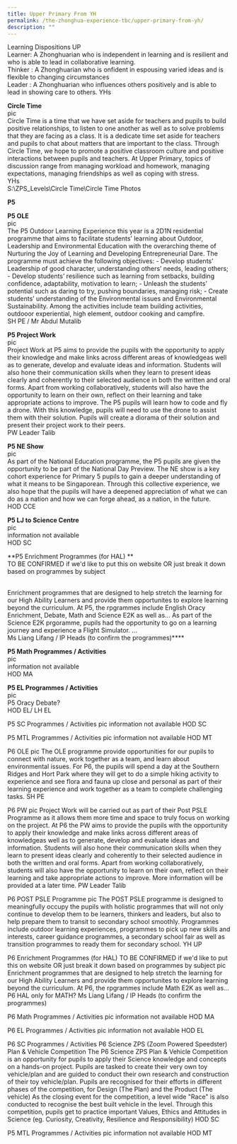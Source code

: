 ```yaml
---
title: Upper Primary From YH
permalink: /the-zhonghua-experience-tbc/upper-primary-from-yh/
description: ""
---
```

Learning Dispositions UP
<br>Learner: A Zhonghuarian who is independent in learning and is resilient and who is able to lead in collaborative learning.
<br>Thinker : A Zhonghuarian who is onfident in espousing varied ideas and is flexible to changing circumstances
<br>Leader : A Zhonghuarian who influences others positively and is able to lead in showing care to others.
YHs

**Circle Time**
<br>pic
<br>Circle Time is a time that we have set aside for teachers and pupils to build positive relationships, to listen to one another as well as to solve problems that they are facing as a class. It is a dedicate time set aside for teachers and pupils to chat about matters that are important to the class. Through Circle Time, we hope to promote a positive classroom culture and positive interactions between pupils and teachers. At Upper Primary, topics of discussion range from managing workload and homework, managing expectations, managing friendships as well as coping with stress.
<br>YHs
<br>S:\\ZPS\_Levels\\Circle Time\\Circle Time Photos

**P5**

**P5 OLE**
<br>pic
<br>The P5 Outdoor Learning Experience this year is a 2D1N residential programme that aims to facilitate students’ learning about Outdoor, Leadership and Environmental Education with the overarching theme of Nurturing the Joy of Learning and Developing Entrepreneurial Dare. The programme must achieve the following objectives: - Develop students’ Leadership of good character, understanding others’ needs, leading others; - Develop students’ resilience such as learning from setbacks, building confidence, adaptability, motivation to learn; - Unleash the students’ potential such as daring to try, pushing boundaries, managing risk; - Create students’ understanding of the Environmental issues and Environmental Sustainability. Among the activities include team building activities, outdooor experiential, high element, outdoor cooking and campfire.
<br>SH PE / Mr Abdul Mutalib

**P5 Project Work**
<br>pic
<br>Project Work at P5 aims to provide the pupils with the opportunity to apply their knowledge and make links across different areas of knowledgeas well as to generate, develop and evaluate ideas and information. Students will also hone their communication skills when they learn to present ideas clearly and coherently to their selected audience in both the written and oral forms. Apart from working collaboratively, students will also have the opportunity to learn on their own, reflect on their learning and take appropriate actions to improve. The P5 pupils will learn how to code and fly a drone. With this knowledge, pupils will need to use the drone to assist them with their solution. Pupils will create a diorama of their solution and present their project work to their peers.
<br>PW Leader Talib

**P5 NE Show**
<br>pic
<br>As part of the National Education programme, the P5 pupils are given the opportunity to be part of the National Day Preview. The NE show is a key cohort experience for Primary 5 pupils to gain a deeper understanding of what it means to be Singaporean. Through this collective experience, we also hope that the pupils will have a deepened appreciation of what we can do as a nation and how we can forge ahead, as a nation, in the future.
<br>HOD CCE

**P5 LJ to Science Centre**
<br>pic
<br>information not available
<br>HOD SC

**P5 Enrichment Programmes (for HAL) **
<br>TO BE CONFIRMED if we'd like to put this on website OR just break it down based on programmes by subject

<br>Enrichment programmes that are designed to help stretch the learning for our High Ability Learners and provide them opportunites to explore learning beyond the curriculum. At P5, the rpgrammes include English Oracy Enrichment, Debate, Math and Science E2K as well as... As part of the Science E2K prgoramme, pupils had the opportunity to go on a learning journey and experience a Flight Simulator. ...
<br>Ms Liang Lifang / IP Heads (to confirm the programmes)****

**P5 Math Programmes / Activities**
<br>pic
<br>information not available
<br>HOD MA

**P5 EL Programmes / Activities**
<br>pic
<br>P5 Oracy Debate?
<br>HOD EL/ LH EL

P5 SC Programmes / Activities
pic
information not available
HOD SC

P5 MTL Programmes / Activities
pic
information not available
HOD MT

P6 OLE
pic
The OLE programme provide opportunities for our pupils to connect with nature, work together as a team, and learn about environmental issues. For P6, the pupils will spend a day at the Southern Ridges and Hort Park where they will get to do a simple hiking activity to experience and see flora and fauna up close and personal as part of their learning experience and work together as a team to complete challenging tasks.
SH PE

P6 PW
pic
Project Work will be carried out as part of their Post PSLE Programme as it allows them more time and space to truly focus on working on the project. At P6 the PW aims to provide the pupils with the opportunity to apply their knowledge and make links across different areas of knowledgeas well as to generate, develop and evaluate ideas and information. Students will also hone their communication skills when they learn to present ideas clearly and coherently to their selected audience in both the written and oral forms. Apart from working collaboratively, students will also have the opportunity to learn on their own, reflect on their learning and take appropriate actions to improve. More information will be provided at a later time.
PW Leader Talib

P6 POST PSLE Programme
pic
The POST PSLE programme is designed to meaningfully occupy the pupils with holistic programmes that will not only continue to develop them to be learners, thinkers and leaders, but also to help prepare them to transit to secondary school smoothly. Programmes include outdoor learning experiences, programmes to pick up new skills and interests, career guidance programmes, a secondary school fair as well as transition programmes to ready them for secondary school.
YH UP

P6 Enrichment Programmes (for HAL) TO BE CONFIRMED if we'd like to put this on website OR just break it down based on programmes by subject
pic
Enrichment programmes that are designed to help stretch the learning for our High Ability Learners and provide them opportunites to explore learning beyond the curriculum. At P6, the rpgrammes include Math E2K as well as... P6 HAL only for MATH?
Ms Liang Lifang / IP Heads (to confirm the programmes)

P6 Math Programmes / Activities
pic
information not available
HOD MA

P6 EL Programmes / Activities
pic
information not available
HOD EL

P6 SC Programmes / Activities
P6 Science ZPS (Zoom Powered Speedster) Plan &amp; Vehicle Competition The P6 Science ZPS Plan &amp; Vehicle Competition is an opportunity for pupils to apply their Science knowledge and concepts on a hands-on project. Pupils are tasked to create their very own toy vehicle/plan and are guided to conduct their own research and construction of their toy vehicle/plan. Pupils are recognised for their efforts in different phases of the competition, for Design (The Plan) and the Product (The vehicle) As the closing event for the competition, a level wide "Race" is also conducted to recognise the best built vehicle in the level. Through this competition, pupils get to practice important Values, Ethics and Attitudes in Science (eg. Curiosity, Creativity, Resilience and Responsibility)
HOD SC

P5 MTL Programmes / Activities
pic
information not available
HOD MT